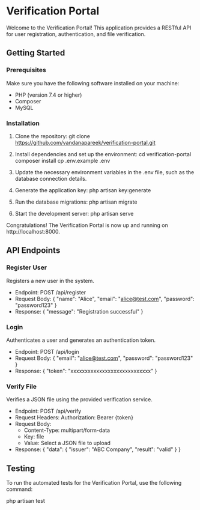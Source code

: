 # Verification Portal

Welcome to the Verification Portal! This application provides a RESTful API for user registration, authentication, and file verification.

## Getting Started

### Prerequisites

Make sure you have the following software installed on your machine:

- PHP (version 7.4 or higher)
- Composer
- MySQL

### Installation

1. Clone the repository:
   git clone https://github.com/vandanapareek/verification-portal.git

2. Install dependencies and set up the environment:
   cd verification-portal
   composer install
   cp .env.example .env

3. Update the necessary environment variables in the .env file, such as the database connection details.

4. Generate the application key:
   php artisan key:generate

5. Run the database migrations:
   php artisan migrate

6. Start the development server:
   php artisan serve

Congratulations! The Verification Portal is now up and running on http://localhost:8000.

## API Endpoints

### Register User

Registers a new user in the system.

- Endpoint: POST /api/register
- Request Body:
  {
    "name": "Alice",
    "email": "alice@test.com",
    "password": "password123"
  }
- Response:
  {
    "message": "Registration successful"
  }

### Login

Authenticates a user and generates an authentication token.

- Endpoint: POST /api/login
- Request Body:
  {
    "email": "alice@test.com",
    "password": "password123"
  }
- Response:
  {
    "token": "xxxxxxxxxxxxxxxxxxxxxxxxxxxx"
  }

### Verify File

Verifies a JSON file using the provided verification service.

- Endpoint: POST /api/verify
- Request Headers:
  Authorization: Bearer {token}
- Request Body:
  - Content-Type: multipart/form-data
  - Key: file
  - Value: Select a JSON file to upload
- Response:
  {
    "data": {
      "issuer": "ABC Company",
      "result": "valid"
    }
  }

## Testing

To run the automated tests for the Verification Portal, use the following command:

php artisan test

